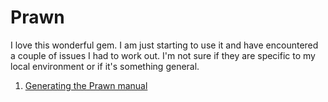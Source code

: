 Prawn
=====

I love this wonderful gem.  I am just starting to use it and have encountered a couple of issues I had to work out.  I'm not sure if they are specific to my local environment or if it's something general.

1. [Generating the Prawn manual](prawn/prawn-manual.md)
